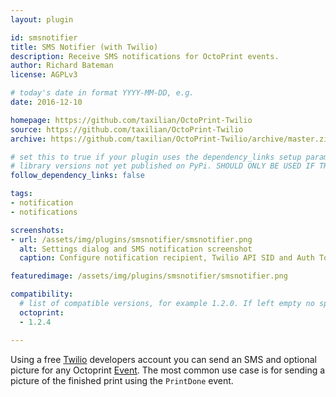 ```yaml
---
layout: plugin

id: smsnotifier
title: SMS Notifier (with Twilio)
description: Receive SMS notifications for OctoPrint events.
author: Richard Bateman
license: AGPLv3

# today's date in format YYYY-MM-DD, e.g.
date: 2016-12-10

homepage: https://github.com/taxilian/OctoPrint-Twilio
source: https://github.com/taxilian/OctoPrint-Twilio
archive: https://github.com/taxilian/OctoPrint-Twilio/archive/master.zip

# set this to true if your plugin uses the dependency_links setup parameter to include
# library versions not yet published on PyPi. SHOULD ONLY BE USED IF THERE IS NO OTHER OPTION!
follow_dependency_links: false

tags:
- notification
- notifications

screenshots:
- url: /assets/img/plugins/smsnotifier/smsnotifier.png
  alt: Settings dialog and SMS notification screenshot
  caption: Configure notification recipient, Twilio API SID and Auth Token and events.

featuredimage: /assets/img/plugins/smsnotifier/smsnotifier.png

compatibility:
  # list of compatible versions, for example 1.2.0. If left empty no specific version requirement will be assumed
  octoprint:
  - 1.2.4

---
```


Using a free [Twilio](https://www.twilio.com/try-twilio) developers account you can send an SMS and optional picture for any Octoprint [Event](https://docs.octoprint.org/en/master/events/index.html). The most common use case is for sending a picture of the finished print using the `PrintDone` event.
